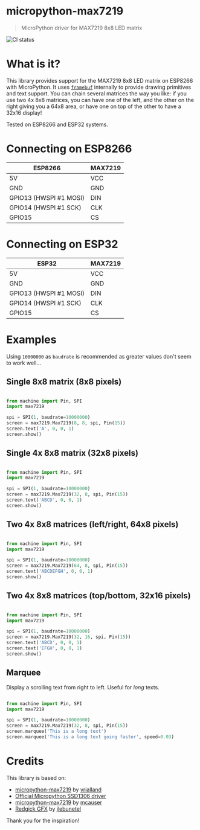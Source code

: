 # micropython-max7219

> MicroPython driver for MAX7219 8x8 LED matrix

![CI status](https://github.com/vrialland/micropython-max7219/workflows/CI/badge.svg?branch=main)

# What is it?

This library provides support for the MAX7219 8x8 LED matrix on ESP8266 with MicroPython.
It uses [`framebuf`](https://docs.micropython.org/en/latest/esp8266/library/framebuf.html) internally to provide drawing primitives and text support.
You can chain several matrices the way you like: if you use two 4x 8x8 matrices, you can have
one of the left, and the other on the right giving you a 64x8 area, or have one on top of the other to have a 32x16 display!

Tested on ESP8266 and ESP32 systems.

# Connecting on ESP8266

| ESP8266                    | MAX7219 |
| -------------------------- | ------- |
| 5V                         | VCC     |
| GND                        | GND     |
| GPIO13 (HWSPI #1 MOSI)     | DIN     |
| GPIO14 (HWSPI #1 SCK)      | CLK     |
| GPIO15                     | CS      |

# Connecting on ESP32

| ESP32                      | MAX7219 |
| -------------------------- | ------- |
| 5V                         | VCC     |
| GND                        | GND     |
| GPIO13 (HWSPI #1 MOSI)     | DIN     |
| GPIO14 (HWSPI #1 SCK)      | CLK     |
| GPIO15                     | CS      |

# Examples

Using `10000000` as `baudrate` is recommended as greater values don't seem to work well...

## Single 8x8 matrix (8x8 pixels)

```python

from machine import Pin, SPI
import max7219

spi = SPI(1, baudrate=10000000)
screen = max7219.Max7219(8, 8, spi, Pin(15))
screen.text('A', 0, 0, 1)
screen.show()
```

## Single 4x 8x8 matrix (32x8 pixels)

```python

from machine import Pin, SPI
import max7219

spi = SPI(1, baudrate=10000000)
screen = max7219.Max7219(32, 8, spi, Pin(15))
screen.text('ABCD', 0, 0, 1)
screen.show()
```

## Two 4x 8x8 matrices (left/right, 64x8 pixels)

```python

from machine import Pin, SPI
import max7219

spi = SPI(1, baudrate=10000000)
screen = max7219.Max7219(64, 8, spi, Pin(15))
screen.text('ABCDEFGH', 0, 0, 1)
screen.show()
```

## Two 4x 8x8 matrices (top/bottom, 32x16 pixels)

```python

from machine import Pin, SPI
import max7219

spi = SPI(1, baudrate=10000000)
screen = max7219.Max7219(32, 16, spi, Pin(15))
screen.text('ABCD', 0, 0, 1)
screen.text('EFGH', 0, 8, 1)
screen.show()
```

## Marquee
Display a scrolling text from right to left. Useful for _long_ texts.
```python

from machine import Pin, SPI
import max7219

spi = SPI(1, baudrate=10000000)
screen = max7219.Max7219(32, 8, spi, Pin(15))
screen.marquee('This is a long text')
screen.marquee('This is a long text going faster', speed=0.03)
```

# Credits

This library is based on:

- [micropython-max7219](https://github.com/vrialland/micropython-max7219) by [vrialland](https://github.com/vrialland)
- [Official Micropython SSD1306 driver](https://github.com/micropython/micropython/blob/master/drivers/display/ssd1306.py)
- [micropython-max7219](https://github.com/mcauser/micropython-max7219) by [mcauser](https://github.com/mcauser)
- [Redgick GFX](https://github.com/redgick/Redgick_GFX/tree/master/Redgick_MatrixMAX72XX) by [jlebunetel](https://github.com/jlebunetel)

Thank you for the inspiration!
